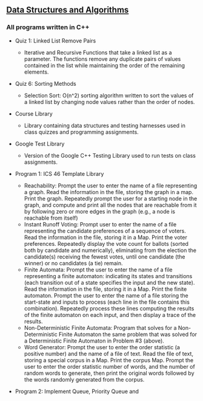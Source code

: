 ## [Data Structures and Algorithms](https://github.com/HungryAdi/Coursework/tree/master/DataStructures%26Algorithms)
### All programs written in C++
  * Quiz 1: Linked List Remove Pairs
    - Iterative and Recursive Functions that take a linked list as a parameter. The functions remove any duplicate pairs of values contained in the list while maintaining the order of the remaining elements.
  
  * Quiz 6: Sorting Methods
    - Selection Sort: O(n^2) sorting algorithm written to sort the values of a linked list by changing node values rather than the order of nodes.
  
  * Course Library
    - Library containing data structures and testing harnesses used in class quizzes and programming assignments.
  
  * Google Test Library
    - Version of the Google C++ Testing Library used to run tests on class assignments.
  
  * Program 1: ICS 46 Template Library
    - Reachability: Prompt the user to enter the name of a file representing a graph. Read the information in the file, storing the graph in a map. Print the graph. Repeatedly prompt the user for a starting node in the graph, and compute and print all the nodes that are reachable from it by following zero or more edges in the graph (e.g., a node is reachable from itself)
    - Instant Runoff Voting: Prompt user to enter the name of a file representing the candidate preferences of a sequence of voters. Read the information in the file, storing it in a Map. Print the voter preferences. Repeatedly display the vote count for ballots (sorted both by candidate and numerically), eliminating from the election the candidate(s) receiving the fewest votes, until one candidate (the winner) or no candidates (a tie) remain.
    - Finite Automata: Prompt the user to enter the name of a file representing a finite automaton: indicating its states and transitions (each transition out of a state specifies the input and the new state). Read the information in the file, storing it in a Map. Print the finite automaton. Prompt the user to enter the name of a file storing the start-state and inputs to process (each line in the file contains this combination). Repeatedly process these lines computing the results of the finite automaton on each input, and then display a trace of the results.
    - Non-Deterministic Finite Automata: Program that solves for a Non-Deterministic Finite Automaton the same problem that was solved for a Deterministic Finite Automaton in Problem #3 (above).
    - Word Generator: Prompt the user to enter the order statistic (a positive number) and the name of a file of text. Read the file of text, storing a special corpus in a Map. Print the corpus Map. Prompt the user to enter the order statistic number of words, and the number of random words to generate, then print the original words followed by the words randomly generated from the corpus.
  
  * Program 2: Implement Queue, Priority Queue and 

